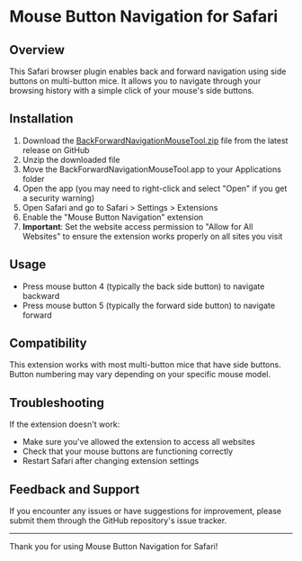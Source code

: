 # Mouse Button Navigation for Safari

## Overview
This Safari browser plugin enables back and forward navigation using side buttons on multi-button mice. It allows you to navigate through your browsing history with a simple click of your mouse's side buttons.

## Installation

1. Download the [BackForwardNavigationMouseTool.zip](https://github.com/hexarf/BackForwardNavigationMouseTool/releases) file from the latest release on GitHub
2. Unzip the downloaded file
3. Move the BackForwardNavigationMouseTool.app to your Applications folder
4. Open the app (you may need to right-click and select "Open" if you get a security warning)
5. Open Safari and go to Safari > Settings > Extensions
6. Enable the "Mouse Button Navigation" extension
7. **Important**: Set the website access permission to "Allow for All Websites" to ensure the extension works properly on all sites you visit

## Usage
- Press mouse button 4 (typically the back side button) to navigate backward
- Press mouse button 5 (typically the forward side button) to navigate forward

## Compatibility
This extension works with most multi-button mice that have side buttons. Button numbering may vary depending on your specific mouse model.

## Troubleshooting
If the extension doesn't work:
- Make sure you've allowed the extension to access all websites
- Check that your mouse buttons are functioning correctly
- Restart Safari after changing extension settings

## Feedback and Support
If you encounter any issues or have suggestions for improvement, please submit them through the GitHub repository's issue tracker.

---

Thank you for using Mouse Button Navigation for Safari!
